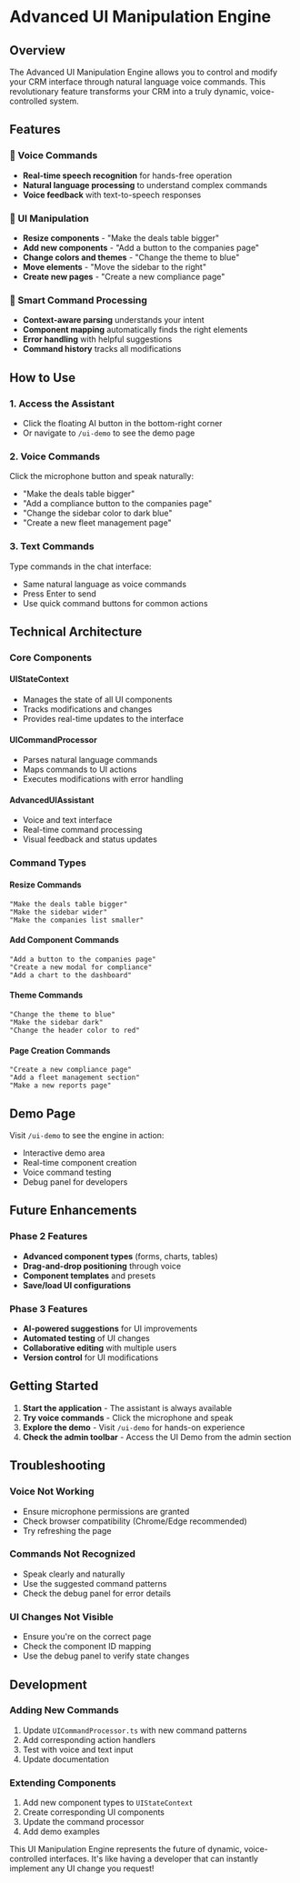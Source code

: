 # Advanced UI Manipulation Engine

## Overview
The Advanced UI Manipulation Engine allows you to control and modify your CRM interface through natural language voice commands. This revolutionary feature transforms your CRM into a truly dynamic, voice-controlled system.

## Features

### 🎤 Voice Commands
- **Real-time speech recognition** for hands-free operation
- **Natural language processing** to understand complex commands
- **Voice feedback** with text-to-speech responses

### 🎨 UI Manipulation
- **Resize components** - "Make the deals table bigger"
- **Add new components** - "Add a button to the companies page"
- **Change colors and themes** - "Change the theme to blue"
- **Move elements** - "Move the sidebar to the right"
- **Create new pages** - "Create a new compliance page"

### 🧠 Smart Command Processing
- **Context-aware parsing** understands your intent
- **Component mapping** automatically finds the right elements
- **Error handling** with helpful suggestions
- **Command history** tracks all modifications

## How to Use

### 1. Access the Assistant
- Click the floating AI button in the bottom-right corner
- Or navigate to `/ui-demo` to see the demo page

### 2. Voice Commands
Click the microphone button and speak naturally:
- "Make the deals table bigger"
- "Add a compliance button to the companies page"
- "Change the sidebar color to dark blue"
- "Create a new fleet management page"

### 3. Text Commands
Type commands in the chat interface:
- Same natural language as voice commands
- Press Enter to send
- Use quick command buttons for common actions

## Technical Architecture

### Core Components

#### UIStateContext
- Manages the state of all UI components
- Tracks modifications and changes
- Provides real-time updates to the interface

#### UICommandProcessor
- Parses natural language commands
- Maps commands to UI actions
- Executes modifications with error handling

#### AdvancedUIAssistant
- Voice and text interface
- Real-time command processing
- Visual feedback and status updates

### Command Types

#### Resize Commands
```
"Make the deals table bigger"
"Make the sidebar wider"
"Make the companies list smaller"
```

#### Add Component Commands
```
"Add a button to the companies page"
"Create a new modal for compliance"
"Add a chart to the dashboard"
```

#### Theme Commands
```
"Change the theme to blue"
"Make the sidebar dark"
"Change the header color to red"
```

#### Page Creation Commands
```
"Create a new compliance page"
"Add a fleet management section"
"Make a new reports page"
```

## Demo Page

Visit `/ui-demo` to see the engine in action:
- Interactive demo area
- Real-time component creation
- Voice command testing
- Debug panel for developers

## Future Enhancements

### Phase 2 Features
- **Advanced component types** (forms, charts, tables)
- **Drag-and-drop positioning** through voice
- **Component templates** and presets
- **Save/load UI configurations**

### Phase 3 Features
- **AI-powered suggestions** for UI improvements
- **Automated testing** of UI changes
- **Collaborative editing** with multiple users
- **Version control** for UI modifications

## Getting Started

1. **Start the application** - The assistant is always available
2. **Try voice commands** - Click the microphone and speak
3. **Explore the demo** - Visit `/ui-demo` for hands-on experience
4. **Check the admin toolbar** - Access the UI Demo from the admin section

## Troubleshooting

### Voice Not Working
- Ensure microphone permissions are granted
- Check browser compatibility (Chrome/Edge recommended)
- Try refreshing the page

### Commands Not Recognized
- Speak clearly and naturally
- Use the suggested command patterns
- Check the debug panel for error details

### UI Changes Not Visible
- Ensure you're on the correct page
- Check the component ID mapping
- Use the debug panel to verify state changes

## Development

### Adding New Commands
1. Update `UICommandProcessor.ts` with new command patterns
2. Add corresponding action handlers
3. Test with voice and text input
4. Update documentation

### Extending Components
1. Add new component types to `UIStateContext`
2. Create corresponding UI components
3. Update the command processor
4. Add demo examples

This UI Manipulation Engine represents the future of dynamic, voice-controlled interfaces. It's like having a developer that can instantly implement any UI change you request!
